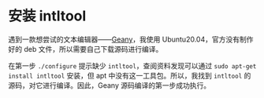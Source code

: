 # 安装 intltool

遇到一款想尝试的文本编辑器——[Geany](https://www.geany.org/)，我使用 Ubuntu20.04，官方没有制作好的 deb 文件，所以需要自己下载源码进行编译。

在第一步 `./configure` 提示缺少 `intltool`，查阅资料发现可以通过 `sudo apt-get install intltool` 安装，但 apt 中没有这一工具包。所以，我找到 `intltool` 的源码，对它进行编译。因此，Geany 源码编译的第一步成功执行。
